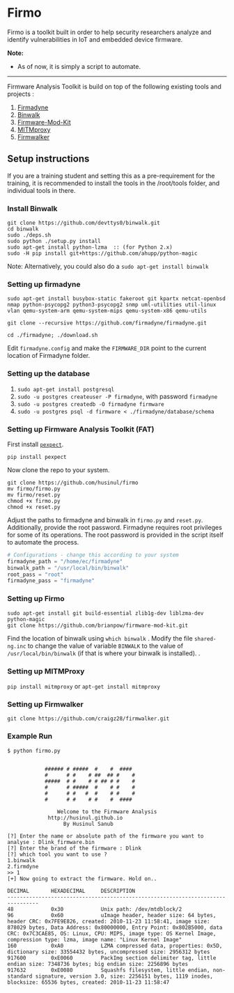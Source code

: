 # Firmo  

Firmo is a toolkit built in order to help security researchers analyze and identify vulnerabilities in IoT and embedded device firmware. 



**Note:** 

+ As of now, it is simply a script to automate.

---

Firmware Analysis Toolkit is build on top of the following existing tools and projects : 

1. [Firmadyne](https://github.com/firmadyne/firmadyne)
2. [Binwalk](https://github.com/devttys0/binwalk) 
3. [Firmware-Mod-Kit](https://github.com/mirror/firmware-mod-kit)
4. [MITMproxy](https://mitmproxy.org/) 
5. [Firmwalker](https://github.com/craigz28/firmwalker) 

## Setup instructions 

If you are a training student and setting this as a pre-requirement for the training, it is recommended to install the tools in the /root/tools folder, and individual tools in there. 


### Install Binwalk 

```
git clone https://github.com/devttys0/binwalk.git
cd binwalk
sudo ./deps.sh
sudo python ./setup.py install
sudo apt-get install python-lzma  :: (for Python 2.x) 
sudo -H pip install git+https://github.com/ahupp/python-magic
```

Note: Alternatively, you could also do a `sudo apt-get install binwalk`


### Setting up firmadyne 

`sudo apt-get install busybox-static fakeroot git kpartx netcat-openbsd nmap python-psycopg2 python3-psycopg2 snmp uml-utilities util-linux vlan qemu-system-arm qemu-system-mips qemu-system-x86 qemu-utils`

`git clone --recursive https://github.com/firmadyne/firmadyne.git`

`cd ./firmadyne; ./download.sh`

Edit `firmadyne.config` and make the `FIRMWARE_DIR` point to the current location of Firmadyne folder. 

### Setting up the database

1. `sudo apt-get install postgresql`
2. `sudo -u postgres createuser -P firmadyne`, with password `firmadyne`
3. `sudo -u postgres createdb -O firmadyne firmware`
4. `sudo -u postgres psql -d firmware < ./firmadyne/database/schema`

### Setting up Firmware Analysis Toolkit (FAT)

First install [`pexpect`](https://github.com/pexpect/pexpect).

```
pip install pexpect
```
Now clone the repo to your system.

```
git clone https://github.com/husinul/firmo
mv firmo/firmo.py 
mv firmo/reset.py
chmod +x firmo.py 
chmod +x reset.py
```

Adjust the paths to firmadyne and binwalk in `firmo.py` and `reset.py`. Additionally, provide the root password. Firmadyne requires root privileges for some of its operations. The root password is provided in the script itself to automate the process.


```python
# Configurations - change this according to your system
firmadyne_path = "/home/ec/firmadyne"
binwalk_path = "/usr/local/bin/binwalk"
root_pass = "root"
firmadyne_pass = "firmadyne"
```

### Setting up Firmo
```
sudo apt-get install git build-essential zlib1g-dev liblzma-dev python-magic
git clone https://github.com/brianpow/firmware-mod-kit.git
```

Find the location of binwalk using `which binwalk` . Modify the file `shared-ng.inc` to change the value of variable `BINWALK` to the value of `/usr/local/bin/binwalk` (if that is where your binwalk is installed). . 


### Setting up MITMProxy 

`pip install mitmproxy` 
or 
`apt-get install mitmproxy`


### Setting up Firmwalker 

`git clone https://github.com/craigz28/firmwalker.git` 

### Example Run
```
$ python firmo.py 


            ###### # #####  #    #  ####  
            #      # #    # ##  ## #    # 
            #####  # #    # # ## # #    # 
            #      # #####  #    # #    # 
            #      # #   #  #    # #    # 
            #      # #    # #    #  ####                    
                    
                Welcome to the Firmware Analysis
             http://husinul.github.io
                  By Husinul Sanub

[?] Enter the name or absolute path of the firmware you want to analyse : Dlink_firmware.bin
[?] Enter the brand of the firmware : Dlink
[?] which tool you want to use ?
1.binwalk
2.firmdyne
>> 1
[+] Now going to extract the firmware. Hold on..

DECIMAL       HEXADECIMAL     DESCRIPTION
--------------------------------------------------------------------------------
48            0x30            Unix path: /dev/mtdblock/2
96            0x60            uImage header, header size: 64 bytes, header CRC: 0x7FE9E826, created: 2010-11-23 11:58:41, image size: 878029 bytes, Data Address: 0x80000000, Entry Point: 0x802B5000, data CRC: 0x7C3CAE85, OS: Linux, CPU: MIPS, image type: OS Kernel Image, compression type: lzma, image name: "Linux Kernel Image"
160           0xA0            LZMA compressed data, properties: 0x5D, dictionary size: 33554432 bytes, uncompressed size: 2956312 bytes
917600        0xE0060         PackImg section delimiter tag, little endian size: 7348736 bytes; big endian size: 2256896 bytes
917632        0xE0080         Squashfs filesystem, little endian, non-standard signature, version 3.0, size: 2256151 bytes, 1119 inodes, blocksize: 65536 bytes, created: 2010-11-23 11:58:47



